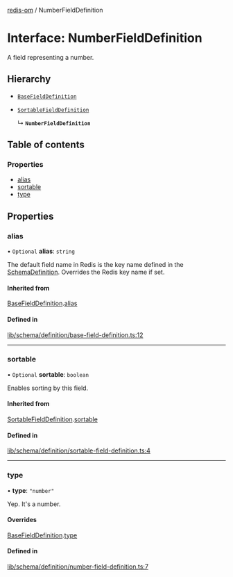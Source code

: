 [redis-om](../README.md) / NumberFieldDefinition

# Interface: NumberFieldDefinition

A field representing a number.

## Hierarchy

- [`BaseFieldDefinition`](BaseFieldDefinition.md)

- [`SortableFieldDefinition`](SortableFieldDefinition.md)

  ↳ **`NumberFieldDefinition`**

## Table of contents

### Properties

- [alias](NumberFieldDefinition.md#alias)
- [sortable](NumberFieldDefinition.md#sortable)
- [type](NumberFieldDefinition.md#type)

## Properties

### alias

• `Optional` **alias**: `string`

The default field name in Redis is the key name defined in the
[SchemaDefinition](../README.md#schemadefinition). Overrides the Redis key name if set.

#### Inherited from

[BaseFieldDefinition](BaseFieldDefinition.md).[alias](BaseFieldDefinition.md#alias)

#### Defined in

[lib/schema/definition/base-field-definition.ts:12](https://github.com/redis/redis-om-node/blob/9268f6d/lib/schema/definition/base-field-definition.ts#L12)

___

### sortable

• `Optional` **sortable**: `boolean`

Enables sorting by this field.

#### Inherited from

[SortableFieldDefinition](SortableFieldDefinition.md).[sortable](SortableFieldDefinition.md#sortable)

#### Defined in

[lib/schema/definition/sortable-field-definition.ts:4](https://github.com/redis/redis-om-node/blob/9268f6d/lib/schema/definition/sortable-field-definition.ts#L4)

___

### type

• **type**: ``"number"``

Yep. It's a number.

#### Overrides

[BaseFieldDefinition](BaseFieldDefinition.md).[type](BaseFieldDefinition.md#type)

#### Defined in

[lib/schema/definition/number-field-definition.ts:7](https://github.com/redis/redis-om-node/blob/9268f6d/lib/schema/definition/number-field-definition.ts#L7)
